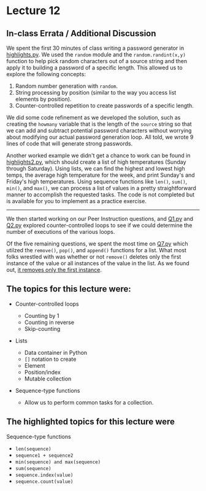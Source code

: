 # Lecture 12

## In-class Errata / Additional Discussion

We spent the first 30 minutes of class writing a password generator in [highlights.py](highlights.py). We used the `random` module and the `random.randint(x,y)` function to help pick random characters out of a source string and then apply it to building a password of a specific length.  This allowed us to explore the following concepts:

1. Random number generation with `random`.
2. String processing by position (similar to the way you access list elements by position).
3. Counter-controlled repetition to create passwords of a specific length.

We did some code refinement as we developed the solution, such as creating the `howmany` variable that is the length of the `source` string so that we can add and subtract potential password characters without worrying about modifying our actual password generation loop. All told, we wrote 9 lines of code that will generate strong passwords.

Another worked example we didn't get a chance to work can be found in [highlights2.py](highlights2.py), which should create a list of high temperatures (Sunday through Saturday). Using lists, we can find the highest and lowest high temps, the average high temperature for the week, and print Sunday's and Friday's high temperatures. Using sequence functions like `len()`, `sum()`, `min()`, and `max()`, we can process a list of values in a pretty straightforward manner to accomplish the requested tasks. The code is not completed but is available for you to implement as a practice exercise.

----

We then started working on our Peer Instruction questions, and [Q1.py](Q1.py) and [Q2.py](Q2.py) explored counter-controlled loops to see if we could determine the number of executions of the various loops.

Of the five remaining questions, we spent the most time on [Q7.py](Q7.py) which utilzed the `remove()`, `pop()`, and `append()` functions for a list. What most folks wrestled with was whether or not `remove()` deletes only the first instance of the value or all instances of the value in the list. As we found out, [it removes only the first instance](https://www.programiz.com/python-programming/methods/list/remove).


## The topics for this lecture were:

* Counter-controlled loops
	- Counting by 1
 	- Counting in reverse
	- Skip-counting

* Lists
	- Data container in Python
	- `[]` notation to create
	- Element
	- Position/index
	- Mutable collection

* Sequence-type functions
	- Allow us to perform common tasks for a collection.



## The highlighted topics for this lecture were

Sequence-type functions

* `len(sequence)`
* `sequence1 + sequence2`
* `min(sequence) and max(sequence)`
* `sum(sequence)`
* `sequence.index(value)`
* `sequence.count(value)`


